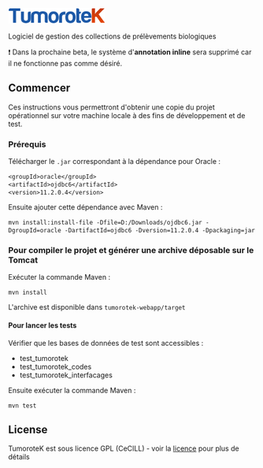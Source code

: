 ![TumoroteK](tumorotek-webapp/src/main/webapp/images/logo_tumo.png "Logo de TumoroteK")

Logiciel de gestion des collections de prélèvements biologiques

:heavy_exclamation_mark: Dans la prochaine beta, 
le système d'**annotation inline** sera supprimé car il ne fonctionne pas comme désiré.

## Commencer

Ces instructions vous permettront d'obtenir une copie du projet opérationnel sur votre machine locale à des fins de développement et de test.

### Prérequis

Télécharger le `.jar` correspondant à la dépendance pour Oracle :

    <groupId>oracle</groupId>
    <artifactId>ojdbc6</artifactId>
    <version>11.2.0.4</version>

Ensuite ajouter cette dépendance avec Maven :

    mvn install:install-file -Dfile=D:/Downloads/ojdbc6.jar -DgroupId=oracle -DartifactId=ojdbc6 -Dversion=11.2.0.4 -Dpackaging=jar

### Pour compiler le projet et générer une archive déposable sur le Tomcat
Exécuter la commande Maven :

    mvn install
    
L'archive est disponible dans `tumorotek-webapp/target`

#### Pour lancer les tests
Vérifier que les bases de données de test sont accessibles :
- test_tumorotek
- test_tumorotek_codes
- test_tumorotek_interfacages
    
Ensuite exécuter la commande Maven :

    mvn test

## License

TumoroteK est sous licence GPL (CeCILL) - voir la [licence](tumorotek-webapp/Licence_fr.txt) pour plus de détails